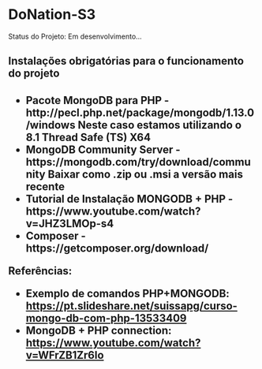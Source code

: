 # DoNation-S3

Status do Projeto: Em desenvolvimento...

<h2>Instalações obrigatórias para o funcionamento do projeto<h2>
  <ul>
    <li>Pacote MongoDB para PHP - http://pecl.php.net/package/mongodb/1.13.0/windows <span>Neste caso estamos utilizando o 8.1 Thread Safe (TS) X64</span></li>
    <li>MongoDB Community Server - https://mongodb.com/try/download/community <span>Baixar como .zip ou .msi a versão mais recente</span></li>
    <li>Tutorial de Instalação MONGODB + PHP - https://www.youtube.com/watch?v=JHZ3LMOp-s4</li>
    <li>Composer - https://getcomposer.org/download/
  </ul>

  
  Referências:
  - Exemplo de comandos PHP+MONGODB: https://pt.slideshare.net/suissapg/curso-mongo-db-com-php-13533409
  - MongoDB + PHP connection: https://www.youtube.com/watch?v=WFrZB1Zr6lo
